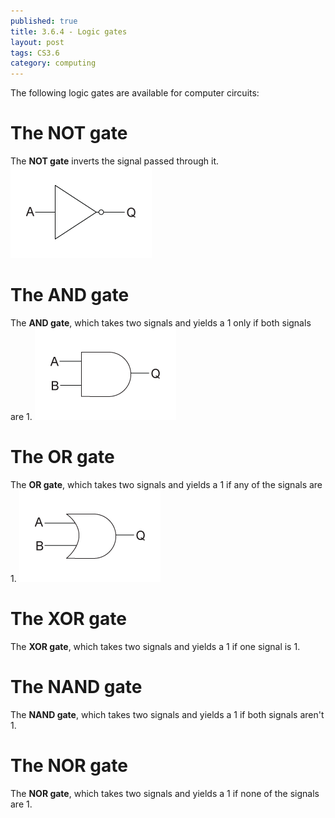 ```yaml
---
published: true
title: 3.6.4 - Logic gates
layout: post
tags: CS3.6
category: computing
---
```

The following logic gates are available for computer circuits:
# The NOT gate
The **NOT gate** inverts the signal passed through it.
![NOT gate](/images/not-gate.gif)

# The AND gate
The **AND gate**, which takes two signals and yields a 1 only if both signals are 1.
![NOT gate](/images/and-gate.gif)

# The OR gate
The **OR gate**, which takes two signals and yields a 1 if any of the signals are 1.
![NOT gate](/images/or-gate.gif)

# The XOR gate
The **XOR gate**, which takes two signals and yields a 1 if one signal is 1.

# The NAND gate
The **NAND gate**, which takes two signals and yields a 1 if both signals aren't 1.

# The NOR gate
The **NOR gate**, which takes two signals and yields a 1 if none of the signals are 1.